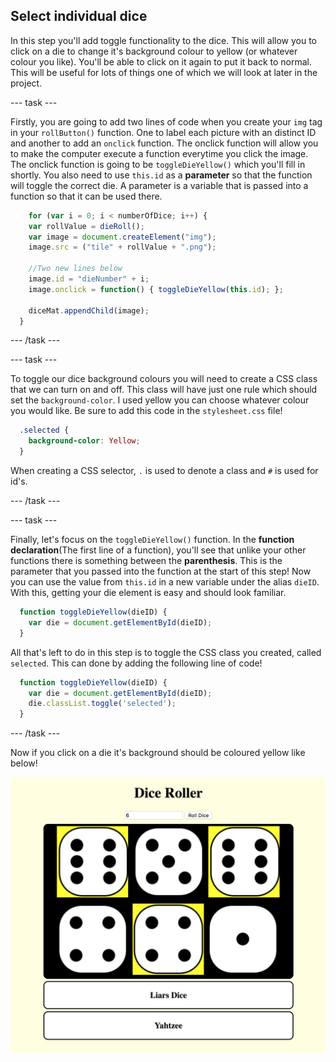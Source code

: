 ## Select individual dice

In this step you'll add toggle functionality to the dice. This will allow you to click on a die to change it's background colour to yellow (or whatever colour you like). You'll be able to click on it again to put it back to normal. This will be useful for lots of things one of which we will look at later in the project.

--- task ---

Firstly, you are going to add two lines of code when you create your `img` tag in your `rollButton()` function. One to label each picture with an distinct ID and another to add an `onclick` function. The onclick function will allow you to make the computer execute a function everytime you click the image. The onclick function is going to be `toggleDieYellow()` which you'll fill in shortly. You also need to use `this.id` as a **parameter** so that the function will toggle the correct die. A parameter is a variable that is passed into a function so that it can be used there.

```javascript
    for (var i = 0; i < numberOfDice; i++) { 
    var rollValue = dieRoll();
    var image = document.createElement("img");
    image.src = ("tile" + rollValue + ".png");

    //Two new lines below
    image.id = "dieNumber" + i;
    image.onclick = function() { toggleDieYellow(this.id); };

    diceMat.appendChild(image);
  }
```

--- /task ---

--- task ---

To toggle our dice background colours you will need to create a CSS class that we can turn on and off. This class will have just one rule which should set the `background-color`. I used yellow you can choose whatever colour you would like. Be sure to add this code in the `stylesheet.css` file!

```css
  .selected {
    background-color: Yellow;
  }
```

When creating a CSS selector, `.` is used to denote a class and `#` is used for id's.

--- /task ---

--- task ---

Finally, let's focus on the `toggleDieYellow()` function. In the **function declaration**(The first line of a function), you'll see that unlike your other functions there is something between the **parenthesis**. This is the parameter that you passed into the function at the start of this step! Now you can use the value from `this.id` in a new variable under the alias `dieID`. With this, getting your die element is easy and should look familiar. 

```javascript
  function toggleDieYellow(dieID) {
    var die = document.getElementById(dieID);
  }
```

All that's left to do in this step is to toggle the CSS class you created, called `selected`. This can done by adding the following line of code!

```javascript
  function toggleDieYellow(dieID) {
    var die = document.getElementById(dieID);
    die.classList.toggle('selected');
  }
```

--- /task ---

Now if you click on a die it's background should be coloured yellow like below!

![Image of the project at the end of this step](images/step6Image.png)